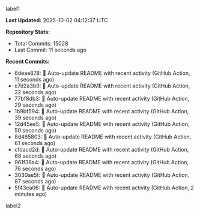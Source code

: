 
label1 
<!-- ACTIVITY_START -->
**Last Updated:** 2025-10-02 04:12:37 UTC

**Repository Stats:**
- Total Commits: 15028
- Last Commit: 11 seconds ago

**Recent Commits:**
- 6deae878: 🤖 Auto-update README with recent activity (GitHub Action, 11 seconds ago)
- c7d2a3b9: 🤖 Auto-update README with recent activity (GitHub Action, 22 seconds ago)
- 77bf8db3: 🤖 Auto-update README with recent activity (GitHub Action, 29 seconds ago)
- 1b9bf594: 🤖 Auto-update README with recent activity (GitHub Action, 39 seconds ago)
- 12d45ee5: 🤖 Auto-update README with recent activity (GitHub Action, 50 seconds ago)
- 8d485803: 🤖 Auto-update README with recent activity (GitHub Action, 61 seconds ago)
- cfdacd2d: 🤖 Auto-update README with recent activity (GitHub Action, 68 seconds ago)
- 961f38a4: 🤖 Auto-update README with recent activity (GitHub Action, 76 seconds ago)
- 3030ae5f: 🤖 Auto-update README with recent activity (GitHub Action, 87 seconds ago)
- 5f43ea06: 🤖 Auto-update README with recent activity (GitHub Action, 2 minutes ago)
<!-- ACTIVITY_END -->

label2
